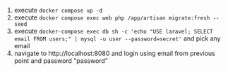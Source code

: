 1. execute `docker compose up -d`
2. execute `docker compose exec web php /app/artisan migrate:fresh --seed`
3. execute `docker-compose exec db sh -c 'echo "USE laravel; SELECT email FROM users;" | mysql -u user --password=secret'` and pick any email
4. navigate to http://localhost:8080 and login using email from previous point and password "password"

